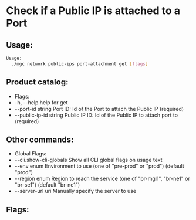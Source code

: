 # Check if a Public IP is attached to a Port

## Usage:
```bash
Usage:
  ./mgc network public-ips port-attachment get [flags]
```

## Product catalog:
- Flags:
- -h, --help                  help for get
- --port-id string        Port ID: Id of the Port to attach the Public IP (required)
- --public-ip-id string   Public IP ID: Id of the Public IP to attach port to (required)

## Other commands:
- Global Flags:
- --cli.show-cli-globals   Show all CLI global flags on usage text
- --env enum               Environment to use (one of "pre-prod" or "prod") (default "prod")
- --region enum            Region to reach the service (one of "br-mgl1", "br-ne1" or "br-se1") (default "br-ne1")
- --server-url uri         Manually specify the server to use

## Flags:
```bash

```

